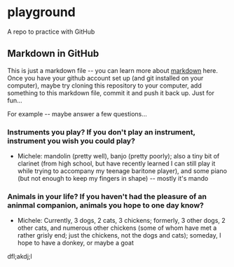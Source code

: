 # playground
A repo to practice with GitHub

## Markdown in GitHub
This is just a markdown file -- you can learn more about [markdown](https://guides.github.com/features/mastering-markdown/) here. Once you have your github account set up (and git installed on your computer), maybe try cloning this repository to your computer, add something to this markdown file, commit it and push it back up. Just for fun...

For example -- maybe answer a few questions...

### Instruments you play? If you don't play an instrument, instrument you wish you could play?

* Michele: mandolin (pretty well), banjo (pretty poorly); also a tiny bit of clarinet (from high school, but have recently learned I can still play it while trying to accompany my teenage baritone player), and some piano (but not enough to keep my fingers in shape) -- mostly it's mando


### Animals in your life? If you haven't had the pleasure of an aninmal companion, animals you hope to one day know?

* Michele: Currently, 3 dogs, 2 cats, 3 chickens; formerly, 3 other dogs, 2 other cats, and numerous other chickens (some of whom have met a rather grisly end; just the chickens, not the dogs and cats); someday, I hope to have a donkey, or maybe a goat

dfl;akdj;l

